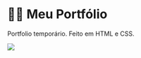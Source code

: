 # 👩‍💻 Meu Portfólio 

Portfolio temporário. Feito em HTML e CSS.

<img src="https://i.postimg.cc/htSrGK8j/Captura-de-tela-2024-01-13-003609.png" />

